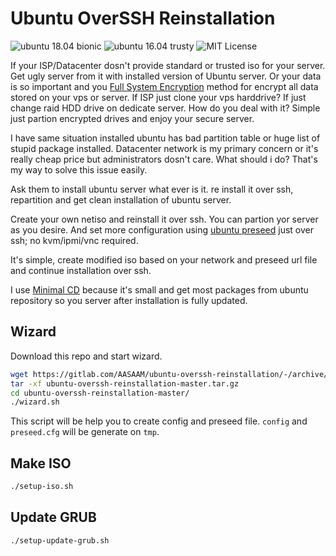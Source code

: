 # Ubuntu OverSSH Reinstallation

![ubuntu 18.04 bionic](https://img.shields.io/badge/ubuntu%2018.04%20bionic-tested-green.svg "ubuntu 18.04 bionic")
![ubuntu 16.04 trusty](https://img.shields.io/badge/ubuntu%2016.04%20trusty-tested-green.svg "ubuntu 16.04 trusty")
![MIT License](https://img.shields.io/badge/license-MIT-ff9900.svg "MIT License")

If your ISP/Datacenter dosn't provide standard or trusted iso for your server. Get ugly server from it with installed version of Ubuntu server.
Or your data is so important and you [Full System Encryption](https://help.ubuntu.com/community/ManualFullSystemEncryption) method for encrypt all data stored on your vps or server. If ISP just clone your vps harddrive? If just change raid HDD drive on dedicate server. How do you deal with it? Simple just partion encrypted drives and enjoy your secure server.

I have same situation installed ubuntu has bad partition table or huge list of stupid package installed. Datacenter network is my primary concern or it's really cheap price but administrators dosn't care. What should i do? That's my way to solve this issue easily.

Ask them to install ubuntu server what ever is it. re install it over ssh, repartition and get clean installation of ubuntu server.

Create your own netiso and reinstall it over ssh. You can partion yor server as you desire. And set more configuration using [ubuntu preseed](https://help.ubuntu.com/lts/installation-guide/armhf/apbs02.html) just over ssh; no kvm/ipmi/vnc required.

It's simple, create modified iso based on your network and preseed url file and continue installation over ssh.

I use [Minimal CD](https://help.ubuntu.com/community/Installation/MinimalCD) because it's small and get most packages from ubuntu repository so you server after installation is fully updated.

## Wizard

Download this repo and start wizard.

```bash
wget https://gitlab.com/AASAAM/ubuntu-overssh-reinstallation/-/archive/master/ubuntu-overssh-reinstallation-master.tar.gz
tar -xf ubuntu-overssh-reinstallation-master.tar.gz
cd ubuntu-overssh-reinstallation-master/
./wizard.sh
```

This script will be help you to create config and preseed file. `config` and `preseed.cfg` will be generate on `tmp`.

## Make ISO

```bash
./setup-iso.sh
```

## Update GRUB

```bash
./setup-update-grub.sh
```
